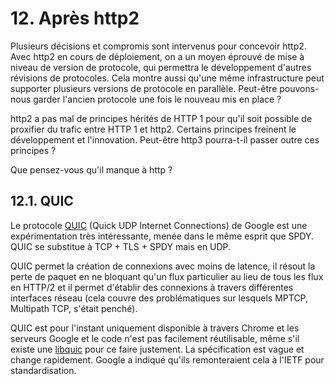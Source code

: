 # 12. Après http2

Plusieurs décisions et compromis sont intervenus pour concevoir http2. Avec http2 en cours de déploiement, on a un moyen éprouvé de mise à niveau de version de protocole, qui permettra le développement d'autres révisions de protocoles. Cela montre aussi qu'une même infrastructure peut supporter plusieurs versions de protocole en parallèle. Peut-être pouvons-nous garder l'ancien protocole une fois le nouveau mis en place ?

http2 a pas mal de principes hérités de HTTP 1 pour qu'il soit possible de proxifier du trafic entre HTTP 1 et http2. Certains principes freinent le développement et l'innovation. Peut-être http3 pourra-t-il passer outre ces principes ?

Que pensez-vous qu'il manque à http ?

## 12.1. QUIC

Le protocole [QUIC](https://www.chromium.org/quic) (Quick UDP Internet Connections) de Google est une expérimentation très intéressante, menée dans le même esprit que SPDY. QUIC se substitue à TCP + TLS + SPDY mais en UDP.

QUIC permet la création de connexions avec moins de latence, il résout la perte de paquet en ne bloquant qu'un flux particulier au lieu de tous les flux en HTTP/2 et il permet d'établir des connexions à travers différentes interfaces réseau (cela couvre des problématiques sur lesquels MPTCP, Multipath TCP, s'était penché).

QUIC est pour l'instant uniquement disponible à travers Chrome et les serveurs Google et le code n'est pas facilement réutilisable, même s'il existe une [libquic](https://github.com/devsisters/libquic) pour ce faire justement. La spécification est vague et change rapidement. Google a indiqué qu'ils remonteraient cela à l'IETF pour standardisation.